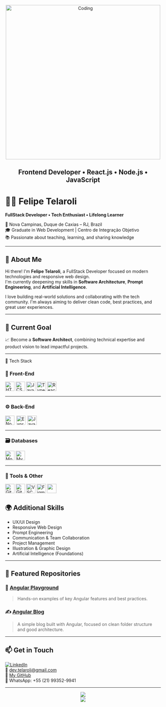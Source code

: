 


<!-- Optional animated banner -->
<p align="center">
  <img src="https://i.pinimg.com/originals/55/e8/af/55e8af23ff4e1055efd3605624dceb66.gif" width="500" alt="Coding">
</p>

<h2 align="center">Frontend Developer • React.js • Node.js • JavaScript</h2>

# 👨‍💻 Felipe Telaroli

**FullStack Developer • Tech Enthusiast • Lifelong Learner**

📍 Nova Campinas, Duque de Caxias – RJ, Brazil  
🎓 Graduate in Web Development | Centro de Integração Objetivo  
📚 Passionate about teaching, learning, and sharing knowledge  

---

## 👋 About Me

Hi there! I'm **Felipe Telaroli**, a FullStack Developer focused on modern technologies and responsive web design.  
I'm currently deepening my skills in **Software Architecture**, **Prompt Engineering**, and **Artificial Intelligence**.

I love building real-world solutions and collaborating with the tech community. I'm always aiming to deliver clean code, best practices, and great user experiences.

---

## 🧠 Current Goal

📈 Become a **Software Architect**, combining technical expertise and product vision to lead impactful projects.

---

 🚀 Tech Stack

### 🧩 Front-End

<p align="left">
  <img src="https://cdn.jsdelivr.net/gh/devicons/devicon/icons/html5/html5-original.svg" height="30" alt="HTML5" />
  <img src="https://cdn.jsdelivr.net/gh/devicons/devicon/icons/css3/css3-original.svg" height="30" alt="CSS3" />
  <img src="https://cdn.jsdelivr.net/gh/devicons/devicon/icons/javascript/javascript-original.svg" height="30" alt="JavaScript" />
  <img src="https://cdn.jsdelivr.net/gh/devicons/devicon/icons/typescript/typescript-original.svg" height="30" alt="TypeScript" />
  <img src="https://cdn.jsdelivr.net/gh/devicons/devicon/icons/react/react-original.svg" height="30" alt="React" />
</p>

---

### ⚙️ Back-End

<p align="left">
  <img src="https://cdn.simpleicons.org/nodedotjs/339933" height="30" alt="Node.js" />
  <img src="https://cdn.jsdelivr.net/gh/devicons/devicon/icons/express/express-original.svg" height="30" style="background:white; padding:2px; border-radius:4px" alt="Express.js" />
  <img src="https://cdn.jsdelivr.net/gh/devicons/devicon/icons/java/java-original.svg" height="30" alt="Java" />
</p>

---

### 🗃️ Databases

<p align="left">
  <img src="https://cdn.jsdelivr.net/gh/devicons/devicon/icons/mongodb/mongodb-original.svg" height="30" alt="MongoDB" />
  <img src="https://cdn.jsdelivr.net/gh/devicons/devicon/icons/mysql/mysql-original.svg" height="30" alt="MySQL" />
</p>

---

### 🧰 Tools & Other

<p align="left">
  <img src="https://cdn.jsdelivr.net/gh/devicons/devicon/icons/git/git-original.svg" height="30" alt="Git" />
  <img src="https://cdn.jsdelivr.net/gh/devicons/devicon/icons/github/github-original.svg" height="30" alt="GitHub" />
  <img src="https://cdn.jsdelivr.net/gh/devicons/devicon/icons/vscode/vscode-original.svg" height="30" alt="VSCode" />
  <img src="https://cdn.jsdelivr.net/gh/devicons/devicon/icons/figma/figma-original.svg" height="30" alt="Figma" />
   <img src="https://img.shields.io/badge/Insomnia-4000BF?style=flat-square&logo=insomnia&logoColor=white" height="30" />
</p>
</p>

## 🌍 Additional Skills

- UX/UI Design  
- Responsive Web Design  
- Prompt Engineering  
- Communication & Team Collaboration  
- Project Management  
- Illustration & Graphic Design  
- Artificial Intelligence (Foundations)

---

## 📌 Featured Repositories

### 🚀 [Angular Playground](https://github.com/dev-telaroli/angular-playground)
> Hands-on examples of key Angular features and best practices.

### ✍️ [Angular Blog](https://github.com/dev-telaroli/angular-blog)
> A simple blog built with Angular, focused on clean folder structure and good architecture.

---

## 📫 Get in Touch

[![LinkedIn](https://img.shields.io/badge/LinkedIn-0A66C2?logo=linkedin&logoColor=white)](https://www.linkedin.com/in/telarolidev)  
📧 dev.telaroli@gmail.com  
🔗 [My GitHub](https://github.com/dev-telaroli)  
📱 WhatsApp: +55 (21) 99352-9941  

---

<p align="center">
  <img src="https://github-readme-stats.vercel.app/api?username=dev-telaroli&show_icons=true&theme=radical" />
  <br />
  <img src="https://github-readme-streak-stats.herokuapp.com/?user=dev-telaroli&theme=radical" />
</p>
